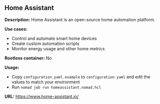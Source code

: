 ## Home Assistant

**Description:** Home Assistant is an open-source home automation platform.

**Use cases:**
- Control and automate smart home devices
- Create custom automation scripts
- Monitor energy usage and other home metrics

**Rootless container:** No

**Usage:** 

- Copy `configuration.yaml.example` to `configuration.yaml` and edit the values to match your environment
- Run `nomad job run homeassistant.nomad.hcl`

**URL:** https://www.home-assistant.io/


